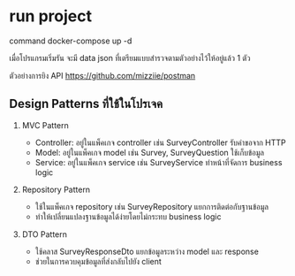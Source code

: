 # run project 
command docker-compose up -d

เมื่อโปรแกรมเริ่มรัน จะมี data json ที่เตรียมแบบสำรวจตามตัวอย่างไว้ให้อยู่แล้ว 1 ตัว

ตัวอย่างการยิง API https://github.com/mizziie/postman

## Design Patterns ที่ใช้ในโปรเจค

1. MVC Pattern
   - Controller: อยู่ในแพ็คเกจ controller เช่น SurveyController รับคำขอจาก HTTP
   - Model: อยู่ในแพ็คเกจ model เช่น Survey, SurveyQuestion ใช้เก็บข้อมูล
   - Service: อยู่ในแพ็คเกจ service เช่น SurveyService ทำหน้าที่จัดการ business logic
   
2. Repository Pattern
   - ใช้ในแพ็คเกจ repository เช่น SurveyRepository แยกการติดต่อกับฐานข้อมูล
   - ทำให้เปลี่ยนแปลงฐานข้อมูลได้ง่ายโดยไม่กระทบ business logic

3. DTO Pattern
   - ใช้คลาส SurveyResponseDto แยกข้อมูลระหว่าง model และ response
   - ช่วยในการควบคุมข้อมูลที่ส่งกลับไปยัง client
   